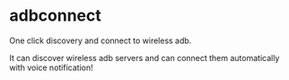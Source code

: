 adbconnect
=======

One click discovery and connect to wireless adb.

It can discover wireless adb servers and can connect them automatically with voice notification!
